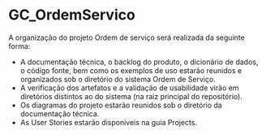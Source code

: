 # GC_OrdemServico

A organização do projeto Ordem de serviço será realizada da seguinte forma:

- A documentação técnica, o backlog do produto, o dicionário de dados, o código fonte, bem como os exemplos de uso estarão reunidos e organizados sob o diretório do sistema Ordem de Serviço. 
- A verificação dos artefatos e a validação de usabilidade virão em diretórios distintos ao do sistema (na raiz principal do repositório).
- Os diagramas do projeto estarão reunidos sob o diretório da documentação técnica.
- As User Stories estarão disponíveis na guia Projects.
